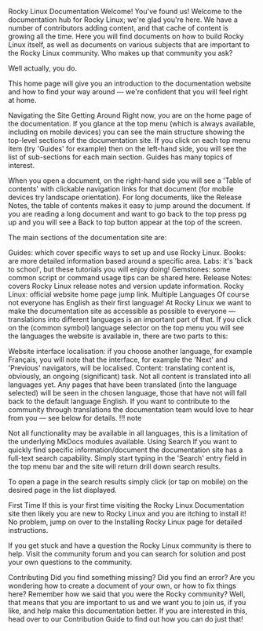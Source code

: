 Rocky Linux Documentation
Welcome!
You've found us! Welcome to the documentation hub for Rocky Linux; we're glad you're here. We have a number of contributors adding content, and that cache of content is growing all the time. Here you will find documents on how to build Rocky Linux itself, as well as documents on various subjects that are important to the Rocky Linux community. Who makes up that community you ask?

Well actually, you do.

This home page will give you an introduction to the documentation website and how to find your way around — we're confident that you will feel right at home.

Navigating the Site
Getting Around
Right now, you are on the home page of the documentation. If you glance at the top menu (which is always available, including on mobile devices) you can see the main structure showing the top-level sections of the documentation site. If you click on each top menu item (try 'Guides' for example) then on the left-hand side, you will see the list of sub-sections for each main section. Guides has many topics of interest.

When you open a document, on the right-hand side you will see a 'Table of contents' with clickable navigation links for that document (for mobile devices try landscape orientation). For long documents, like the Release Notes, the table of contents makes it easy to jump around the document. If you are reading a long document and want to go back to the top press pg up and you will see a Back to top button appear at the top of the screen.

The main sections of the documentation site are:

Guides: which cover specific ways to set up and use Rocky Linux.
Books: are more detailed information based around a specific area.
Labs: it's 'back to school', but these tutorials you will enjoy doing!
Gemstones: some common script or command usage tips can be shared here.
Release Notes: covers Rocky Linux release notes and version update information.
Rocky Linux: official website home page jump link.
Multiple Languages
Of course not everyone has English as their first language! At Rocky Linux we want to make the documentation site as accessible as possible to everyone — translations into different languages is an important part of that. If you click on the (common symbol) language selector on the top menu you will see the languages the website is available in, there are two parts to this:

Website interface localisation: if you choose another language, for example Français, you will note that the interface, for example the 'Next' and 'Previous' navigators, will be localised.
Content: translating content is, obviously, an ongoing (significant) task. Not all content is translated into all languages yet. Any pages that have been translated (into the language selected) will be seen in the chosen language, those that have not will fall back to the default language English. If you want to contribute to the community through translations the documentation team would love to hear from you — see below for details.
!!! note

Not all functionality may be available in all languages, this is a limitation of the underlying MkDocs modules available.
Using Search
If you want to quickly find specific information/document the documentation site has a full-text search capability. Simply start typing in the 'Search' entry field in the top menu bar and the site will return drill down search results.

To open a page in the search results simply click (or tap on mobile) on the desired page in the list displayed.

First Time
If this is your first time visiting the Rocky Linux Documentation site then likely you are new to Rocky Linux and you are itching to install it! No problem, jump on over to the Installing Rocky Linux page for detailed instructions.

If you get stuck and have a question the Rocky Linux community is there to help. Visit the community forum and you can search for solution and post your own questions to the community.

Contributing
Did you find something missing? Did you find an error? Are you wondering how to create a document of your own, or how to fix things here? Remember how we said that you were the Rocky community? Well, that means that you are important to us and we want you to join us, if you like, and help make this documentation better. If you are interested in this, head over to our Contribution Guide to find out how you can do just that!
